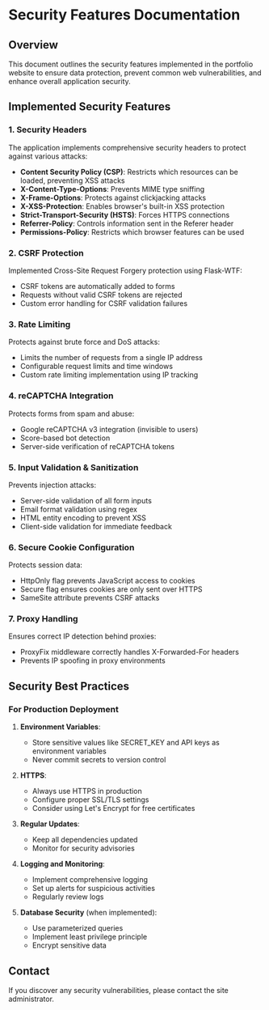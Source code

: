 # Security Features Documentation

## Overview
This document outlines the security features implemented in the portfolio website to ensure data protection, prevent common web vulnerabilities, and enhance overall application security.

## Implemented Security Features

### 1. Security Headers
The application implements comprehensive security headers to protect against various attacks:

- **Content Security Policy (CSP)**: Restricts which resources can be loaded, preventing XSS attacks
- **X-Content-Type-Options**: Prevents MIME type sniffing
- **X-Frame-Options**: Protects against clickjacking attacks
- **X-XSS-Protection**: Enables browser's built-in XSS protection
- **Strict-Transport-Security (HSTS)**: Forces HTTPS connections
- **Referrer-Policy**: Controls information sent in the Referer header
- **Permissions-Policy**: Restricts which browser features can be used

### 2. CSRF Protection
Implemented Cross-Site Request Forgery protection using Flask-WTF:

- CSRF tokens are automatically added to forms
- Requests without valid CSRF tokens are rejected
- Custom error handling for CSRF validation failures

### 3. Rate Limiting
Protects against brute force and DoS attacks:

- Limits the number of requests from a single IP address
- Configurable request limits and time windows
- Custom rate limiting implementation using IP tracking

### 4. reCAPTCHA Integration
Protects forms from spam and abuse:

- Google reCAPTCHA v3 integration (invisible to users)
- Score-based bot detection
- Server-side verification of reCAPTCHA tokens

### 5. Input Validation & Sanitization
Prevents injection attacks:

- Server-side validation of all form inputs
- Email format validation using regex
- HTML entity encoding to prevent XSS
- Client-side validation for immediate feedback

### 6. Secure Cookie Configuration
Protects session data:

- HttpOnly flag prevents JavaScript access to cookies
- Secure flag ensures cookies are only sent over HTTPS
- SameSite attribute prevents CSRF attacks

### 7. Proxy Handling
Ensures correct IP detection behind proxies:

- ProxyFix middleware correctly handles X-Forwarded-For headers
- Prevents IP spoofing in proxy environments

## Security Best Practices

### For Production Deployment

1. **Environment Variables**:
   - Store sensitive values like SECRET_KEY and API keys as environment variables
   - Never commit secrets to version control

2. **HTTPS**:
   - Always use HTTPS in production
   - Configure proper SSL/TLS settings
   - Consider using Let's Encrypt for free certificates

3. **Regular Updates**:
   - Keep all dependencies updated
   - Monitor for security advisories

4. **Logging and Monitoring**:
   - Implement comprehensive logging
   - Set up alerts for suspicious activities
   - Regularly review logs

5. **Database Security** (when implemented):
   - Use parameterized queries
   - Implement least privilege principle
   - Encrypt sensitive data

## Contact

If you discover any security vulnerabilities, please contact the site administrator.
